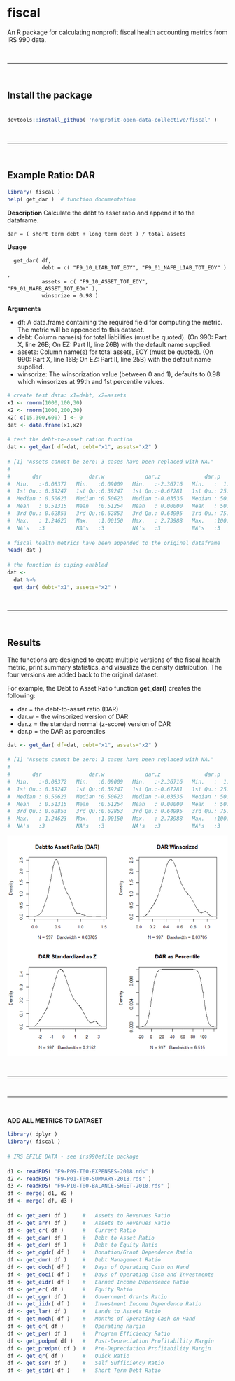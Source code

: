 # fiscal 

An R package for calculating nonprofit fiscal health accounting metrics from IRS 990 data. 

<br>

---------------------

<br>

## Install the package

```r

devtools::install_github( 'nonprofit-open-data-collective/fiscal' )

```

<br>
<hr>
<br>

## Example Ratio: DAR

```r
library( fiscal )
help( get_dar )  # function documentation 
```

**Description**
Calculate the debt to asset ratio and append it to the dataframe.

```
dar = ( short term debt + long term debt ) / total assets 
```

**Usage**
```
  get_dar( df, 
           debt = c( "F9_10_LIAB_TOT_EOY", "F9_01_NAFB_LIAB_TOT_EOY" ) , 
           assets = c( "F9_10_ASSET_TOT_EOY", "F9_01_NAFB_ASSET_TOT_EOY" ), 
           winsorize = 0.98 )
```

**Arguments**

* df:  A data.frame containing the required field for computing the metric. The metric will be appended to this dataset.
* debt:  Column name(s) for total liabilities (must be quoted). (On 990: Part X, line 26B; On EZ: Part II, line 26B) with the default name supplied.
* assets:  Column name(s) for total assets, EOY (must be quoted). (On 990: Part X, line 16B; On EZ: Part II, line 25B) with the default name supplied.
* winsorize:  The winsorization value (between 0 and 1), defaults to 0.98 which winsorizes at 99th and 1st percentile values.


```r
# create test data: x1=debt, x2=assets
x1 <- rnorm(1000,100,30)
x2 <- rnorm(1000,200,30)
x2[ c(15,300,600) ] <- 0
dat <- data.frame(x1,x2)

# test the debt-to-asset ration function
dat <- get_dar( df=dat, debt="x1", assets="x2" )

# [1] "Assets cannot be zero: 3 cases have been replaced with NA."
#
#       dar               dar.w             dar.z              dar.p       
#  Min.   :-0.08372   Min.   :0.09009   Min.   :-2.36716   Min.   :  1.00  
#  1st Qu.: 0.39247   1st Qu.:0.39247   1st Qu.:-0.67281   1st Qu.: 25.00  
#  Median : 0.50623   Median :0.50623   Median :-0.03536   Median : 50.00  
#  Mean   : 0.51315   Mean   :0.51254   Mean   : 0.00000   Mean   : 50.35  
#  3rd Qu.: 0.62853   3rd Qu.:0.62853   3rd Qu.: 0.64995   3rd Qu.: 75.00  
#  Max.   : 1.24623   Max.   :1.00150   Max.   : 2.73988   Max.   :100.00  
#  NA's   :3          NA's   :3         NA's   :3          NA's   :3

# fiscal health metrics have been appended to the original dataframe
head( dat ) 

# the function is piping enabled 
dat <- 
  dat %>% 
  get_dar( debt="x1", assets="x2" )
```

<br>
<hr>
<br>

## Results 

The functions are designed to create multiple versions of the fiscal health metric, print summary statistics, and visualize the density distribution. The four versions are added back to the original dataset. 

For example, the Debt to Asset Ratio function **get_dar()** creates the following: 

* dar = the debt-to-asset ratio (DAR) 
* dar.w = the winsorized version of DAR 
* dar.z = the standard normal (z-score) version of DAR 
* dar.p = the DAR as percentiles  

```r
dat <- get_dar( df=dat, debt="x1", assets="x2" )

# [1] "Assets cannot be zero: 3 cases have been replaced with NA."
#
#       dar               dar.w             dar.z              dar.p       
#  Min.   :-0.08372   Min.   :0.09009   Min.   :-2.36716   Min.   :  1.00  
#  1st Qu.: 0.39247   1st Qu.:0.39247   1st Qu.:-0.67281   1st Qu.: 25.00  
#  Median : 0.50623   Median :0.50623   Median :-0.03536   Median : 50.00  
#  Mean   : 0.51315   Mean   :0.51254   Mean   : 0.00000   Mean   : 50.35  
#  3rd Qu.: 0.62853   3rd Qu.:0.62853   3rd Qu.: 0.64995   3rd Qu.: 75.00  
#  Max.   : 1.24623   Max.   :1.00150   Max.   : 2.73988   Max.   :100.00  
#  NA's   :3          NA's   :3         NA's   :3          NA's   :3
```

![](assets/dar.png)

<br> 

-----------------

<br>
<hr>
<br>


**ADD ALL METRICS TO DATASET**

```r
library( dplyr )
library( fiscal )

# IRS EFILE DATA - see irs990efile package

d1 <- readRDS( "F9-P09-T00-EXPENSES-2018.rds" )
d2 <- readRDS( "F9-P01-T00-SUMMARY-2018.rds" )
d3 <- readRDS( "F9-P10-T00-BALANCE-SHEET-2018.rds" )
df <- merge( d1, d2 )
df <- merge( df, d3 )

df <- get_aer( df )     #	Assets to Revenues Ratio
df <- get_arr( df )     #	Assets to Revenues Ratio
df <- get_cr( df )      #	Current Ratio
df <- get_dar( df )     #	Debt to Asset Ratio
df <- get_der( df )     #	Debt to Equity Ratio
df <- get_dgdr( df )    #	Donation/Grant Dependence Ratio
df <- get_dmr( df )     #	Debt Management Ratio
df <- get_doch( df )    #	Days of Operating Cash on Hand
df <- get_doci( df )    #	Days of Operating Cash and Investments
df <- get_eidr( df )    #	Earned Income Dependence Ratio
df <- get_er( df )      #	Equity Ratio
df <- get_ggr( df )     #	Government Grants Ratio
df <- get_iidr( df )    #	Investment Income Dependence Ratio
df <- get_lar( df )     #	Lands to Assets Ratio
df <- get_moch( df )    #	Months of Operating Cash on Hand
df <- get_or( df )      #	Operating Margin
df <- get_per( df )     #	Program Efficiency Ratio
df <- get_podpm( df )   #	Post-Depreciation Profitability Margin
df <- get_predpm( df )  #	Pre-Depreciation Profitability Margin
df <- get_qr( df )      #	Quick Ratio
df <- get_ssr( df )     #	Self Sufficiency Ratio
df <- get_stdr( df )    #	Short Term Debt Ratio
```

